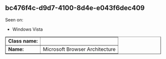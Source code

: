 ## bc476f4c-d9d7-4100-8d4e-e043f6dec409

Seen on:
* Windows Vista

<table border="1" class="docutils">
  <tbody>
    <tr>
      <td><b>Class name:</b></td>
      <td>&nbsp;</td>
    </tr>
    <tr>
      <td><b>Name:</b></td>
      <td>Microsoft Browser Architecture</td>
    </tr>
  </tbody>
</table>

